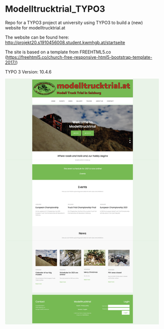 # Modelltrucktrial_TYPO3
Repo for a TYPO3 project at university using TYPO3 to build a (new) website for modelltrucktrial.at

The website can be found here: http://projekt20.s1910456008.student.kwmhgb.at/startseite

The site is based on a template from FREEHTML5.co (https://freehtml5.co/church-free-responsive-html5-bootstrap-template-2017/)

TYPO 3 Version: 10.4.6

![Homepage](https://github.com/MichaelEder1/Modelltrucktrial_TYPO3/blob/main/Screenshot%202021-02-08%20um%2014.41.52.png)
